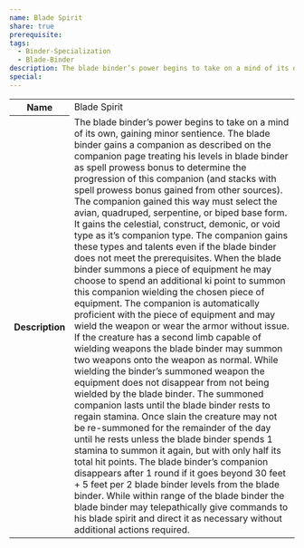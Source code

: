 ```yaml
---
name: Blade Spirit
share: true
prerequisite: 
tags:
  - Binder-Specialization
  - Blade-Binder
description: The blade binder’s power begins to take on a mind of its own, gaining minor sentience. The blade binder gains a companion as described on the companion page treating his levels in blade binder as spell prowess bonus to determine the progression of this companion (and stacks with spell prowess bonus gained from other sources).  The companion gained this way must select the avian, quadruped, serpentine, or biped base form. It gains the celestial, construct, demonic, or void type as it’s companion type. The companion gains these types and talents even if the blade binder does not meet the prerequisites.  When the blade binder summons a piece of equipment he may choose to spend an additional ki point to summon this companion wielding the chosen piece of equipment. The companion is automatically proficient with the piece of equipment and may wield the weapon or wear the armor without issue. If the creature has a second limb capable of wielding weapons the blade binder may summon two weapons onto the weapon as normal. While wielding the binder’s summoned weapon the equipment does not disappear from not being wielded by the blade binder.  The summoned companion lasts until the blade binder rests to regain stamina. Once slain the creature may not be re-summoned for the remainder of the day until he rests unless the blade binder spends 1 stamina to summon it again, but with only half its total hit points. The blade binder’s companion disappears after 1 round if it goes beyond 30 feet + 5 feet per 2 blade binder levels from the blade binder. While within range of the blade binder the blade binder may telepathically give commands to his blade spirit and direct it as necessary without additional actions required.
special: 
---
```


<p><span style="overflow-x: auto;"><table><tbody><tr><th>Name</th><td>Blade Spirit</td></tr><tr><th>Description</th><td>The blade binder’s power begins to take on a mind of its own, gaining minor sentience. The blade binder gains a companion as described on the companion page treating his levels in blade binder as spell prowess bonus to determine the progression of this companion (and stacks with spell prowess bonus gained from other sources).  The companion gained this way must select the avian, quadruped, serpentine, or biped base form. It gains the celestial, construct, demonic, or void type as it’s companion type. The companion gains these types and talents even if the blade binder does not meet the prerequisites.  When the blade binder summons a piece of equipment he may choose to spend an additional ki point to summon this companion wielding the chosen piece of equipment. The companion is automatically proficient with the piece of equipment and may wield the weapon or wear the armor without issue. If the creature has a second limb capable of wielding weapons the blade binder may summon two weapons onto the weapon as normal. While wielding the binder’s summoned weapon the equipment does not disappear from not being wielded by the blade binder.  The summoned companion lasts until the blade binder rests to regain stamina. Once slain the creature may not be re-summoned for the remainder of the day until he rests unless the blade binder spends 1 stamina to summon it again, but with only half its total hit points. The blade binder’s companion disappears after 1 round if it goes beyond 30 feet + 5 feet per 2 blade binder levels from the blade binder. While within range of the blade binder the blade binder may telepathically give commands to his blade spirit and direct it as necessary without additional actions required.</td></tr></tbody></table></span></p>